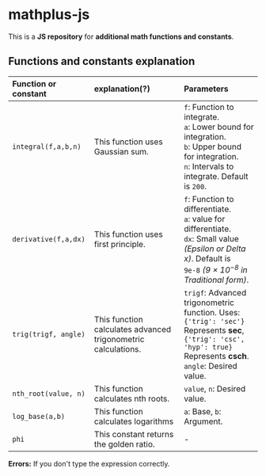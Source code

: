 # mathplus-js

This is a **JS repository** for **additional math functions and constants**.

## Functions and constants explanation

|Function or constant|explanation(?)|Parameters|
|:-|:-|:-|
|`integral(f,a,b,n)`|This function uses Gaussian sum.|`f`: Function to integrate.<br/>`a`: Lower bound for integration.<br/>`b`: Upper bound for integration.<br/>`n`: Intervals to integrate. Default is `200`.|
|`derivative(f,a,dx)`|This function uses first principle.|`f`: Function to differentiate.<br/>`a`: value for differentiate.<br/>`dx`: Small value *(Epsilon or Delta x)*. Default is<br/>`9e-8` *(9 &times; 10<sup>&minus;8</sup> in Traditional form)*.|
|`trig(trigf, angle)`|This function calculates advanced trigonometric calculations.|`trigf`: Advanced trigonometric function. Uses:<br/>`{'trig': 'sec'}` Represents **sec**,<br/>`{'trig': 'csc', 'hyp': true}` Represents **csch**.<br/>`angle`: Desired value.|
|`nth_root(value, n)`|This function calculates nth roots.|`value`, `n`: Desired value.|
|`log_base(a,b)`|This function calculates logarithms|`a`: Base, `b`: Argument.|
|`phi`|This constant returns the golden ratio.|-|

**Errors:** If you don't type the expression correctly.

